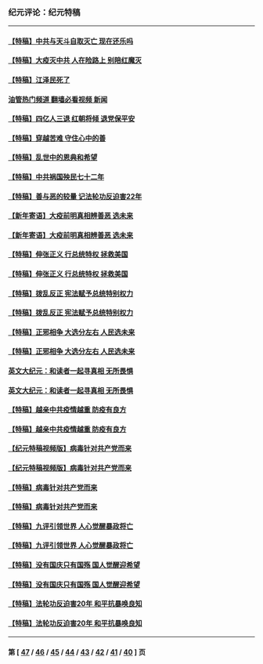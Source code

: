 ### 纪元评论：纪元特稿
---
#### [【特稿】中共与天斗自取灭亡 现在还乐吗](../../pages/nsc424/n13897482.md?01280330) 
#### [【特稿】大疫灭中共 人在险路上 别陪红魔灭](../../pages/nsc424/n13890697.md?01280330) 
#### [【特稿】江泽民死了](../../pages/nsc424/n13876300.md?01280330) 
#### [油管热门频道 翻墙必看视频 新闻](ok?01280330)
#### [【特稿】四亿人三退 红朝将倾 退党保平安](../../pages/nsc424/n13794378.md?01280330) 
#### [【特稿】穿越苦难 守住心中的善](../../pages/nsc424/n13784979.md?01280330) 
#### [【特稿】乱世中的恩典和希望](../../pages/nsc424/n13734687.md?01280330) 
#### [【特稿】中共祸国殃民七十二年](../../pages/nsc424/n13272607.md?01280330) 
#### [【特稿】善与恶的较量 记法轮功反迫害22年](../../pages/nsc424/n13086597.md?01280330) 
#### [【新年寄语】大疫前明真相辨善恶 选未来](../../pages/nsc424/n12660855.md?01280330) 
#### [【新年寄语】大疫前明真相辨善恶 选未来](../../pages/nsc424/n12660855.md?01280330) 
#### [【特稿】伸张正义 行总统特权 拯救美国](../../pages/nsc424/n12616806.md?01280330) 
#### [【特稿】伸张正义 行总统特权 拯救美国](../../pages/nsc424/n12616806.md?01280330) 
#### [【特稿】拨乱反正 宪法赋予总统特别权力](../../pages/nsc424/n12598306.md?01280330) 
#### [【特稿】拨乱反正 宪法赋予总统特别权力](../../pages/nsc424/n12598306.md?01280330) 
#### [【特稿】正邪相争 大选分左右 人民选未来](../../pages/nsc424/n12545208.md?01280330) 
#### [【特稿】正邪相争 大选分左右 人民选未来](../../pages/nsc424/n12545208.md?01280330) 
#### [英文大纪元：和读者一起寻真相 无所畏惧](../../pages/nsc424/n12542027.md?01280330) 
#### [英文大纪元：和读者一起寻真相 无所畏惧](../../pages/nsc424/n12542027.md?01280330) 
#### [【特稿】越亲中共疫情越重 防疫有良方](../../pages/nsc424/n12042989.md?01280330) 
#### [【特稿】越亲中共疫情越重 防疫有良方](../../pages/nsc424/n12042989.md?01280330) 
#### [【纪元特稿视频版】病毒针对共产党而来](../../pages/nsc424/n11977328.md?01280330) 
#### [【纪元特稿视频版】病毒针对共产党而来](../../pages/nsc424/n11977328.md?01280330) 
#### [【特稿】病毒针对共产党而来](../../pages/nsc424/n11928818.md?01280330) 
#### [【特稿】病毒针对共产党而来](../../pages/nsc424/n11928818.md?01280330) 
#### [【特稿】九评引领世界 人心觉醒暴政将亡](../../pages/nsc424/n11660496.md?01280330) 
#### [【特稿】九评引领世界 人心觉醒暴政将亡](../../pages/nsc424/n11660496.md?01280330) 
#### [【特稿】没有国庆只有国殇 国人觉醒迎希望](../../pages/nsc424/n11549354.md?01280330) 
#### [【特稿】没有国庆只有国殇 国人觉醒迎希望](../../pages/nsc424/n11549354.md?01280330) 
#### [【特稿】法轮功反迫害20年 和平抗暴唤良知](../../pages/nsc424/n11389135.md?01280330) 
#### [【特稿】法轮功反迫害20年 和平抗暴唤良知](../../pages/nsc424/n11389135.md?01280330) 

---
#### 第 [ [47](./47.md?01280330) / [46](./46.md?01280330) / [45](./45.md?01280330) / [44](./44.md?01280330) / [43](./43.md?01280330) / [42](./42.md?01280330) / [41](./41.md?01280330) / [40](./40.md?01280330) ] 页
